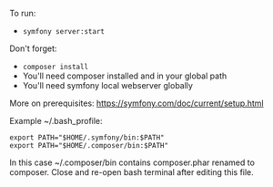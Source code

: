 To run:
- ```symfony server:start```

Don't forget:
- ```composer install```
- You'll need composer installed and in your global path
- You'll need symfony local webserver globally

More on prerequisites: https://symfony.com/doc/current/setup.html

Example ~/.bash_profile:
```
export PATH="$HOME/.symfony/bin:$PATH" 
export PATH="$HOME/.composer/bin:$PATH"
```
In this case ~/.composer/bin contains composer.phar renamed to composer. Close and re-open bash terminal after editing this file.

